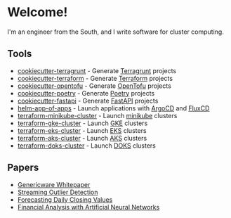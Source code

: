 # Welcome!

I'm an engineer from the South, and I write software for cluster computing. 

## Tools

* [cookiecutter-terragrunt](https://github.com/genericware/cookiecutter-terragrunt) - Generate [Terragrunt](https://github.com/gruntwork-io/terragrunt) projects
* [cookiecutter-terraform](https://github.com/genericware/cookiecutter-terraform) - Generate [Terraform](https://github.com/hashicorp/terraform) projects
* [cookiecutter-opentofu](https://github.com/gruntwork-io/cookiecutter-opentofu) - Generate [OpenTofu](https://github.com/opentofu/opentofu) projects
* [cookiecutter-poetry](https://github.com/genericware/cookiecutter-poetry) - Generate [Poetry](https://github.com/python-poetry/poetry) projects
* [cookiecutter-fastapi](https://github.com/genericware/cookiecutter-fastapi) - Generate [FastAPI](https://github.com/tiangolo/fastapi) projects
* [helm-app-of-apps](https://github.com/genericware/helm-app-of-apps) - Launch applications with [ArgoCD](https://github.com/argoproj/argo-cd) and [FluxCD](https://github.com/fluxcd/flux2)
* [terraform-minikube-cluster](https://github.com/genericware/terraform-gke-cluster) - Launch [minikube](https://github.com/kubernetes/minikube) clusters
* [terraform-gke-cluster](https://github.com/genericware/terraform-gke-cluster) - Launch [GKE](https://cloud.google.com/kubernetes-engine/) clusters
* [terraform-eks-cluster](https://github.com/genericware/terraform-eks-cluster) - Launch [EKS](https://aws.amazon.com/eks/) clusters
* [terraform-aks-cluster](https://github.com/genericware/terraform-aks-cluster) - Launch [AKS](https://learn.microsoft.com/en-us/azure/aks/) clusters
* [terraform-doks-cluster](https://github.com/genericware/terraform-doks-cluster) - Launch [DOKS](https://docs.digitalocean.com/products/kubernetes/) clusters

## Papers

* [Genericware Whitepaper](https://github.com/genericware/whitepaper)
* [Streaming Outlier Detection](https://github.com/caerulescens/sod)
* [Forecasting Daily Closing Values](https://github.com/caerulescens/forecasting-daily-closing-values)
* [Financial Analysis with Artificial Neural Networks](https://github.com/caerulescens/financial-analysis-with-artificial-neural-networks)